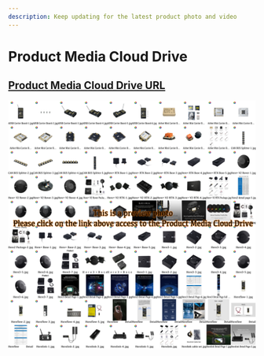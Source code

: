 ```yaml
---
description: Keep updating for the latest product photo and video
---
```


# Product Media Cloud Drive

## [**Product Media Cloud Drive URL**](https://drive.google.com/drive/folders/1\_ze\_9U1ZQkLLApEyzxXWw40fIuB7ekz-?usp=sharing)

![](<../.gitbook/assets/Media Cloud Drive Preview.jpg>)
